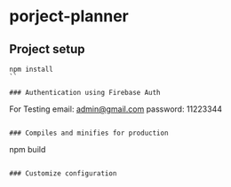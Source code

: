 # porject-planner

## Project setup

```
npm install
``

### Authentication using Firebase Auth

```
For Testing
email: admin@gmail.com
password: 11223344
```

### Compiles and minifies for production

```
npm build
```

### Customize configuration

